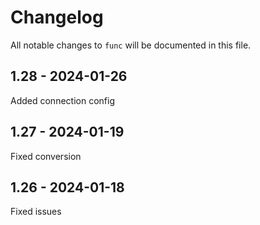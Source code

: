 # Changelog

All notable changes to `func` will be documented in this file.

## 1.28 - 2024-01-26

Added connection config

## 1.27 - 2024-01-19

Fixed conversion

## 1.26 - 2024-01-18

Fixed issues
